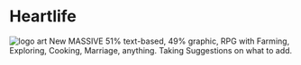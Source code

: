 # Heartlife
![logo art](https://user-images.githubusercontent.com/69256884/98838917-1ec9ac80-2402-11eb-94e8-b708c3caf17a.png)
New MASSIVE 51% text-based, 49% graphic, RPG with Farming, Exploring, Cooking, Marriage, anything. Taking Suggestions on what to add.
